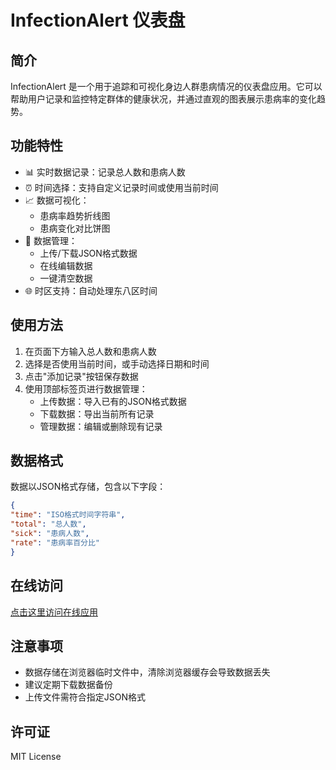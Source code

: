 # InfectionAlert 仪表盘

## 简介
InfectionAlert 是一个用于追踪和可视化身边人群患病情况的仪表盘应用。它可以帮助用户记录和监控特定群体的健康状况，并通过直观的图表展示患病率的变化趋势。

## 功能特性
- 📊 实时数据记录：记录总人数和患病人数
- ⏰ 时间选择：支持自定义记录时间或使用当前时间
- 📈 数据可视化：
  - 患病率趋势折线图
  - 患病变化对比饼图
- 📁 数据管理：
  - 上传/下载JSON格式数据
  - 在线编辑数据
  - 一键清空数据
- 🌐 时区支持：自动处理东八区时间

## 使用方法
1. 在页面下方输入总人数和患病人数
2. 选择是否使用当前时间，或手动选择日期和时间
3. 点击"添加记录"按钮保存数据
4. 使用顶部标签页进行数据管理：
   - 上传数据：导入已有的JSON格式数据
   - 下载数据：导出当前所有记录
   - 管理数据：编辑或删除现有记录

## 数据格式
数据以JSON格式存储，包含以下字段：
```json
{
"time": "ISO格式时间字符串",
"total": "总人数",
"sick": "患病人数",
"rate": "患病率百分比"
}
```

## 在线访问
[点击这里访问在线应用](https://infectionalert-dashboard-feather.streamlit.app/)


## 注意事项
- 数据存储在浏览器临时文件中，清除浏览器缓存会导致数据丢失
- 建议定期下载数据备份
- 上传文件需符合指定JSON格式

## 许可证
MIT License
